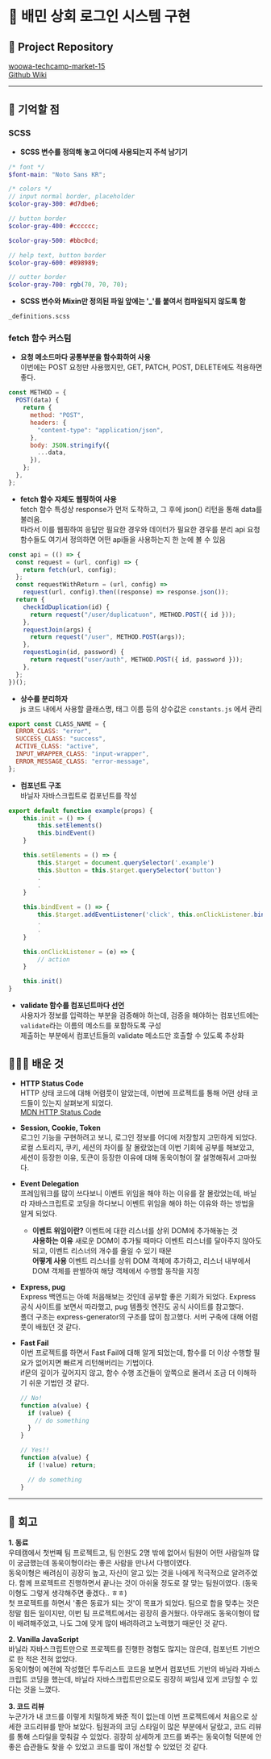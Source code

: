 # 🔑 배민 상회 로그인 시스템 구현

## 🏡 Project Repository

[woowa-techcamp-market-15](https://github.com/woowa-techcamp-2020/market-15)  
[Github Wiki](https://github.com/woowa-techcamp-2020/market-15/wiki/Convention)

---

## 📝 기억할 점

### SCSS

- **SCSS 변수를 정의해 놓고 어디에 사용되는지 주석 남기기**

```scss
/* font */
$font-main: "Noto Sans KR";

/* colors */
// input normal border, placeholder
$color-gray-300: #d7dbe6;

// button border
$color-gray-400: #cccccc;

$color-gray-500: #bbc0cd;

// help text, button border
$color-gray-600: #898989;

// outter border
$color-gray-700: rgb(70, 70, 70);
```

- **SCSS 변수와 Mixin만 정의된 파일 앞에는 '\_'를 붙여서 컴파일되지 않도록 함**

```
_definitions.scss
```

### fetch 함수 커스텀

- **요청 메소드마다 공통부분을 함수화하여 사용**  
   이번에는 POST 요청만 사용했지만, GET, PATCH, POST, DELETE에도 적용하면 좋다.

```js
const METHOD = {
  POST(data) {
    return {
      method: "POST",
      headers: {
        "content-type": "application/json",
      },
      body: JSON.stringify({
        ...data,
      }),
    };
  },
};
```

- **fetch 함수 자체도 웹핑하여 사용**  
   fetch 함수 특성상 response가 먼저 도착하고, 그 후에 json() 리턴을 통해 data를 불러옴.  
   따라서 이를 웹핑하여 응답만 필요한 경우와 데이터가 필요한 경우를 분리
  api 요청 함수들도 여기서 정의하면 어떤 api들을 사용하는지 한 눈에 볼 수 있음

```js
const api = (() => {
  const request = (url, config) => {
    return fetch(url, config);
  };
  const requestWithReturn = (url, config) =>
    request(url, config).then((response) => response.json());
  return {
    checkIdDuplication(id) {
      return request("/user/duplicatuon", METHOD.POST({ id }));
    },
    requestJoin(args) {
      return request("/user", METHOD.POST(args));
    },
    requestLogin(id, password) {
      return request("user/auth", METHOD.POST({ id, password }));
    },
  };
})();
```

- **상수를 분리하자**  
   js 코드 내에서 사용할 클래스명, 태그 이름 등의 상수값은 `constants.js` 에서 관리

```js
export const CLASS_NAME = {
  ERROR_CLASS: "error",
  SUCCESS_CLASS: "success",
  ACTIVE_CLASS: "active",
  INPUT_WRAPPER_CLASS: "input-wrapper",
  ERROR_MESSAGE_CLASS: "error-message",
};
```

- **컴포넌트 구조**  
   바닐자 자바스크립트로 컴포넌트를 작성

```js
export default function example(props) {
    this.init = () => {
        this.setElements()
        this.bindEvent()
    }

    this.setElements = () => {
        this.$target = document.querySelector('.example')
        this.$button = this.$target.querySelector('button')
        .
        .
    }

    this.bindEvent = () => {
        this.$target.addEventListener('click', this.onClickListener.bind(this))
        .
        .
    }

    this.onClickListener = (e) => {
        // action
    }

    this.init()
}
```

- **validate 함수를 컴포넌트마다 선언**  
   사용자가 정보를 입력하는 부분을 검증해야 하는데, 검증을 해야하는 컴포넌트에는 `validate`라는 이름의 메소드를 포함하도록 구성  
   제출하는 부분에서 컴포넌트들의 validate 메소드만 호출할 수 있도록 추상화

## 🧑🏻‍💻 배운 것

- **HTTP Status Code**  
   HTTP 상태 코드에 대해 어렴풋이 알았는데, 이번에 프로젝트를 통해 어떤 상태 코드들이 있는지 살펴보게 되었다.  
   [MDN HTTP Status Code](https://developer.mozilla.org/ko/docs/Web/HTTP/Status)

- **Session, Cookie, Token**  
   로그인 기능을 구현하려고 보니, 로그인 정보를 어디에 저장할지 고민하게 되었다.  
   로컬 스토리지, 쿠키, 세션의 차이를 잘 몰랐었는데 이번 기회에 공부를 해보았고,  
   세션이 등장한 이유, 토큰이 등장한 이유에 대해 동욱이형이 잘 설명해줘서 고마웠다.

- **Event Delegation**  
   프레임워크를 많이 쓰다보니 이벤트 위임을 해야 하는 이유를 잘 몰랐었는데,
  바닐라 자바스크립트로 코딩을 하다보니 이벤트 위임을 해야 하는 이유와 하는 방법을 알게 되었다.

  - **이벤트 위임이란?** 이벤트에 대한 리스너를 상위 DOM에 추가해놓는 것  
     **사용하는 이유** 새로운 DOM이 추가될 때마다 이벤트 리스너를 달아주지 않아도 되고, 이벤트 리스너의 개수를 줄일 수 있기 때문  
     **어떻게 사용** 이벤트 리스너를 상위 DOM 객체에 추가하고, 리스너 내부에서 DOM 객체를 판별하여 해당 객체에서 수행할 동작을 지정

- **Express, pug**  
   Express 백엔드는 아예 처음해보는 것인데 공부할 좋은 기회가 되었다. Express 공식 사이트를 보면서 따라했고, pug 템플릿 엔진도 공식 사이트를 참고했다.  
   폴더 구조는 express-generator의 구조를 많이 참고했다. 서버 구축에 대해 어렴풋이 배웠던 것 같다.

- **Fast Fail**  
   이번 프로젝트를 하면서 Fast Fail에 대해 알게 되었는데, 함수를 더 이상 수행할 필요가 없어지면 빠르게 리턴해버리는 기법이다.  
   if문의 깊이가 깊어지지 않고, 함수 수행 조건들이 앞쪽으로 몰려서 조금 더 이해하기 쉬운 기법인 것 같다.

  ```js
  // No!
  function a(value) {
    if (value) {
      // do something
    }
  }

  // Yes!!
  function a(value) {
    if (!value) return;

    // do something
  }
  ```

---

## 🤔 회고

**1. 동료**  
 우테캠에서 첫번째 팀 프로젝트고, 팀 인원도 2명 밖에 없어서 팀원이 어떤 사람일까 많이 궁금했는데 동욱이형이라는 좋은 사람을 만나서 다행이였다.  
 동욱이형은 배려심이 굉장히 높고, 자신이 알고 있는 것을 나에게 적극적으로 알려주었다.
함께 프로젝트르 진행하면서 끝나는 것이 아쉬울 정도로 잘 맞는 팀원이였다. (동욱이형도 그렇게 생각해주면 좋겠다.. ㅎㅎ)  
 첫 프로젝트를 하면서 '좋은 동료가 되는 것'이 목표가 되었다. 팀으로 합을 맞추는 것은 정말 힘든 일이지만, 이번 팀 프로젝트에서는 굉장히 즐거웠다.
아무래도 동욱이형이 많이 배려해주었고, 나도 그에 맞게 많이 배려하려고 노력했기 때문인 것 같다.

**2. Vanilla JavaScript**  
 바닐라 자바스크립트만으로 프로젝트를 진행한 경험도 많지는 않은데, 컴포넌트 기반으로 한 적은 전혀 없었다.  
 동욱이형이 예전에 작성했던 투두리스트 코드을 보면서 컴포넌트 기반의 바닐라 자바스크립트 코딩을 했는데,
바닐라 자바스크립트만으로도 굉장히 짜임새 있게 코딩할 수 있다는 것을 느꼈다.

**3. 코드 리뷰**  
 누군가가 내 코드를 이렇게 치밀하게 봐준 적이 없는데 이번 프로젝트에서 처음으로 상세한 코드리뷰를 받아 보았다.
팀원과의 코딩 스타일이 많은 부분에서 달랐고, 코드 리뷰를 통해 스타일을 맞춰갈 수 있었다.
굉장히 상세하게 코드를 봐주는 동욱이형 덕분에 안 좋은 습관들도 찾을 수 있었고 코드를 많이 개선할 수 있었던 것 같다.
